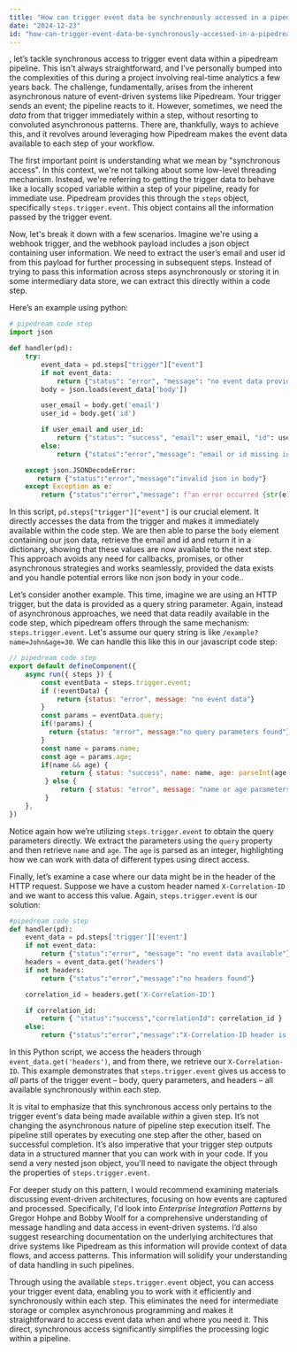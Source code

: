 ```yaml
---
title: "How can trigger event data be synchronously accessed in a pipedream pipeline?"
date: "2024-12-23"
id: "how-can-trigger-event-data-be-synchronously-accessed-in-a-pipedream-pipeline"
---
```


, let’s tackle synchronous access to trigger event data within a pipedream pipeline. This isn't always straightforward, and I’ve personally bumped into the complexities of this during a project involving real-time analytics a few years back. The challenge, fundamentally, arises from the inherent asynchronous nature of event-driven systems like Pipedream. Your trigger sends an event; the pipeline reacts to it. However, sometimes, we need the _data_ from that trigger immediately within a step, without resorting to convoluted asynchronous patterns. There are, thankfully, ways to achieve this, and it revolves around leveraging how Pipedream makes the event data available to each step of your workflow.

The first important point is understanding what we mean by "synchronous access". In this context, we're not talking about some low-level threading mechanism. Instead, we're referring to getting the trigger data to behave like a locally scoped variable within a step of your pipeline, ready for immediate use. Pipedream provides this through the `steps` object, specifically `steps.trigger.event`. This object contains all the information passed by the trigger event.

Now, let's break it down with a few scenarios. Imagine we're using a webhook trigger, and the webhook payload includes a json object containing user information. We need to extract the user’s email and user id from this payload for further processing in subsequent steps. Instead of trying to pass this information across steps asynchronously or storing it in some intermediary data store, we can extract this directly within a code step.

Here’s an example using python:

```python
# pipedream code step
import json

def handler(pd):
    try:
        event_data = pd.steps["trigger"]["event"]
        if not event_data:
            return {"status": "error", "message": "no event data provided"}
        body = json.loads(event_data['body'])

        user_email = body.get('email')
        user_id = body.get('id')

        if user_email and user_id:
            return {"status": "success", "email": user_email, "id": user_id }
        else:
            return {"status":"error","message": "email or id missing in body"}

    except json.JSONDecodeError:
       return {"status":"error","message":"invalid json in body"}
    except Exception as e:
        return {"status":"error","message": f"an error occurred {str(e)}"}
```

In this script, `pd.steps["trigger"]["event"]` is our crucial element. It directly accesses the data from the trigger and makes it immediately available within the code step. We are then able to parse the `body` element containing our json data, retrieve the email and id and return it in a dictionary, showing that these values are now available to the next step. This approach avoids any need for callbacks, promises, or other asynchronous strategies and works seamlessly, provided the data exists and you handle potential errors like non json body in your code..

Let’s consider another example. This time, imagine we are using an HTTP trigger, but the data is provided as a query string parameter. Again, instead of asynchronous approaches, we need that data readily available in the code step, which pipedream offers through the same mechanism: `steps.trigger.event`. Let's assume our query string is like `/example?name=John&age=30`. We can handle this like this in our javascript code step:

```javascript
// pipedream code step
export default defineComponent({
    async run({ steps }) {
        const eventData = steps.trigger.event;
        if (!eventData) {
            return {status: "error", message: "no event data"}
        }
        const params = eventData.query;
        if(!params) {
          return {status: "error", message:"no query parameters found"}
        }
        const name = params.name;
        const age = params.age;
        if(name && age) {
             return { status: "success", name: name, age: parseInt(age,10)};
         } else {
             return { status: "error", message: "name or age parameters not present"}
         }
    },
})
```

Notice again how we’re utilizing `steps.trigger.event` to obtain the query parameters directly. We extract the parameters using the `query` property and then retrieve `name` and `age`. The `age` is parsed as an integer, highlighting how we can work with data of different types using direct access.

Finally, let’s examine a case where our data might be in the header of the HTTP request. Suppose we have a custom header named `X-Correlation-ID` and we want to access this value. Again, `steps.trigger.event` is our solution:

```python
#pipedream code step
def handler(pd):
    event_data = pd.steps['trigger']['event']
    if not event_data:
        return {"status":"error", "message": "no event data available"}
    headers = event_data.get('headers')
    if not headers:
        return {"status":"error","message":"no headers found"}

    correlation_id = headers.get('X-Correlation-ID')

    if correlation_id:
        return { "status":"success","correlationId": correlation_id }
    else:
        return {"status":"error","message":"X-Correlation-ID header is missing"}
```

In this Python script, we access the headers through `event_data.get('headers')`, and from there, we retrieve our `X-Correlation-ID`. This example demonstrates that `steps.trigger.event` gives us access to _all_ parts of the trigger event – body, query parameters, and headers – all available synchronously within each step.

It is vital to emphasize that this synchronous access only pertains to the trigger event's data being made available *within* a given step. It’s not changing the asynchronous nature of pipeline step execution itself. The pipeline still operates by executing one step after the other, based on successful completion. It’s also imperative that your trigger step outputs data in a structured manner that you can work with in your code. If you send a very nested json object, you'll need to navigate the object through the properties of `steps.trigger.event`.

For deeper study on this pattern, I would recommend examining materials discussing event-driven architectures, focusing on how events are captured and processed. Specifically, I'd look into *Enterprise Integration Patterns* by Gregor Hohpe and Bobby Woolf for a comprehensive understanding of message handling and data access in event-driven systems. I’d also suggest researching documentation on the underlying architectures that drive systems like Pipedream as this information will provide context of data flows, and access patterns. This information will solidify your understanding of data handling in such pipelines.

Through using the available `steps.trigger.event` object, you can access your trigger event data, enabling you to work with it efficiently and synchronously within each step. This eliminates the need for intermediate storage or complex asynchronous programming and makes it straightforward to access event data when and where you need it. This direct, synchronous access significantly simplifies the processing logic within a pipeline.

